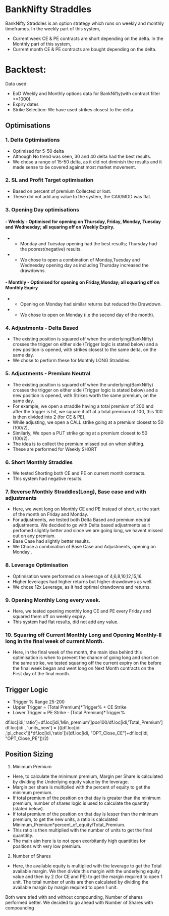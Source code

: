 # BankNifty Straddles

BankNifty Straddles is an option strategy which runs on weekly and monthly timeframes.
In the weekly part of this system, 
- Current week CE & PE contracts are short depending on the delta.
In the Monthly part of this system,
- Current month CE & PE contracts are bought depending on the delta.


# Backtest:
Data used: 
- EoD Weekly and Monthly options data for BankNifty(with contract filter >=1000).
- Expiry dates
- Strike Selection: We have used strikes closest to the delta.



## Optimisations
### 1. Delta Optimisations
  - Optimised for 5-50 delta
  - Although No trend was seen, 30 and 40 delta had the best results.
  - We chose a range of 15-50 delta, as it did not diminish the results and it made sense to be covered against most market movement.
### 2. SL and Profit Target optimisation
- Based on percent of premium Collected or lost.
- These did not add any value to the system, the CAR/MDD was flat.
### 3. Opening Day optimisations
#### - Weekly - Optimised for opening on Thursday, Friday, Monday, Tuesday and Wednesday; all squaring off on Weekly Expiry.
-  - Monday and Tuesday opening had the best results; Thursday had the poorest(negative) results.
-  - We chose to open a combination of Monday,Tuesday and Wednesday opening day as including Thursday increased the drawdowns. 
#### - Monthly - Optimised for opening on Friday,Monday; all squaring off on Monthly Expiry
-   - Opening on Monday had similar returns but reduced the Drawdown.
-   - We chose to open on Monday (i.e the second day of the month).
### 4. Adjustments - Delta Based
- The existing position is squared off when the underlying(BankNifty) crosses the trigger on either side (Trigger logic is stated below) and a new position is opened, with strikes closest to the same delta, on the same day.
- We chose to perform these for Monthly LONG Straddles.
### 5. Adjustments - Premium Neutral
- The existing position is squared off when the underlying(BankNifty) crosses the trigger on either side (Trigger logic is stated below) and a new position is opened, with Strikes worth the same premium, on the same day. 
- For example, we open a straddle having a total premium of 200 and after the trigger is hit, we square it off at a total premium of 100, this 100 is then divided into 2 (for CE & PE),
- While adjusting, we open a CALL strike going at a premium closest to 50 (100/2),
- Similarly, We open a PUT strike going at a premium closest to 50 (100/2).
- The idea is to collect the premium missed out on when shifting.
- These are performed for Weekly SHORT

### 6. Short Monthly Straddles
- We tested Shorting both CE and PE on current month contracts.
- This system had negative results.
### 7. Reverse Monthly Straddles(Long), Base case and with adjustments
- Here, we went long on Monthly CE and PE instead of short, at the start of the month on Friday and Monday.
- For adjustments, we tested both Delta Based and premium neutral adjustments. We decided to go with Delta based adjustments as it perfomed slightly better and since we are going long, we havent missed out on any premium.
- Base Case had slightly better results.
- We Chose a combination of Base Case and Adjustments, opening on Monday .
### 8. Leverage Optimisation 
- Optimisation were performed on a leverage of 4,6,8,10,12,15,16.
- Higher leverages had higher returns but higher drawdowns as well.
- We chose 12x Leverage, as it had optimal drawdowns and returns.
### 9. Opening Monthly Long every week.
- Here, we tested opening monthly long CE and PE every Friday and squared them off on weekly expiry.
- This system had flat results, did not add any value.
### 10. Squaring off Current Monthly Long and Opening Monthly-II long in the final week of current Month.
- Here, in the final week of the month, the main idea behind this optimisation is when to prevent the chance of going long and short on the same strike, we tested squaring off the current expiry on the before the final week began and went long on Next Month contracts on the First day of the final month.

## Trigger Logic
- Trigger % Range 25-200
- Upper Trigger = (Total Premium)*Trigger% + CE Strike
- Lower Trigger = PE Strike - (Total Premium)*Trigger%


df.loc[idi,'ratio']=df.loc[idi,'Min_premium']*poe*100/df.loc[idi,'Total_Premium']
                                    df.loc[idi , 'units_new'] = (((df.loc[idi ,'pl_check'])*df.loc[idi,'ratio'])/(df.loc[idi,  "OPT_Close_CE"]+df.loc[idi,  "OPT_Close_PE"])/2)



## Position Sizing
1. Minimum Premium
- Here, to calculate the minimum premium, Margin per Share is calculated by dividing the Underlying equity value by the leverage.
- Margin per share is multiplied with the percent of equity to get the minimum premium.
- If total premium of the position on that day is greater than the minimum premium, number of shares logic is used to calculate the quantity (stated below).
- If total premium of the position on that day is lesser than the minimum premium, to get the new units, a ratio is calculated Minimum_Premium*percent_of_equity/Total_Premium. 
- This ratio is then multiplied with the number of units to get the final quantitity.
- The main aim here is to not open exorbitantly high quantities for positions with very low premium.


2. Number of Shares
- Here, the available equity is multiplied with the leverage to get the Total available margin. We then divide this margin with the underlying equity value and then by 2 (for CE and PE) to get the margin required to open 1 unit. The total number of units are then calculated by dividing the available margin by margin required to open 1 unit.


Both were tried with and without compounding, 
Number of shares performed better.
We decided to go ahead with Number of Shares with compounding
